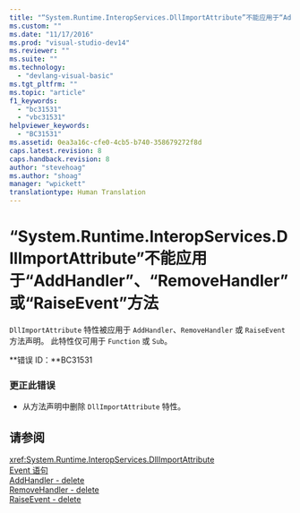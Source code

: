 ```yaml
---
title: "“System.Runtime.InteropServices.DllImportAttribute”不能应用于“AddHandler”、“RemoveHandler”或“RaiseEvent”方法 | Microsoft Docs"
ms.custom: ""
ms.date: "11/17/2016"
ms.prod: "visual-studio-dev14"
ms.reviewer: ""
ms.suite: ""
ms.technology: 
  - "devlang-visual-basic"
ms.tgt_pltfrm: ""
ms.topic: "article"
f1_keywords: 
  - "bc31531"
  - "vbc31531"
helpviewer_keywords: 
  - "BC31531"
ms.assetid: 0ea3a16c-cfe0-4cb5-b740-358679272f8d
caps.latest.revision: 8
caps.handback.revision: 8
author: "stevehoag"
ms.author: "shoag"
manager: "wpickett"
translationtype: Human Translation
---
```

# “System.Runtime.InteropServices.DllImportAttribute”不能应用于“AddHandler”、“RemoveHandler”或“RaiseEvent”方法
`DllImportAttribute` 特性被应用于 `AddHandler`、`RemoveHandler` 或 `RaiseEvent` 方法声明。 此特性仅可用于 `Function` 或 `Sub`。  
  
 **错误 ID：**BC31531  
  
### 更正此错误  
  
-   从方法声明中删除 `DllImportAttribute` 特性。  
  
## 请参阅  
 <xref:System.Runtime.InteropServices.DllImportAttribute>   
 [Event 语句](../../visual-basic/language-reference/statements/event-statement.md)   
 [AddHandler \- delete](http://msdn.microsoft.com/zh-cn/fc464cf8-582c-48a6-a9c2-185c4c3d5ff8)   
 [RemoveHandler \- delete](http://msdn.microsoft.com/zh-cn/35c17f61-6e22-4b87-b6e1-3ed0c27a88a0)   
 [RaiseEvent \- delete](http://msdn.microsoft.com/zh-cn/7f765da0-5491-40b6-9ed5-24c98f9daad9)